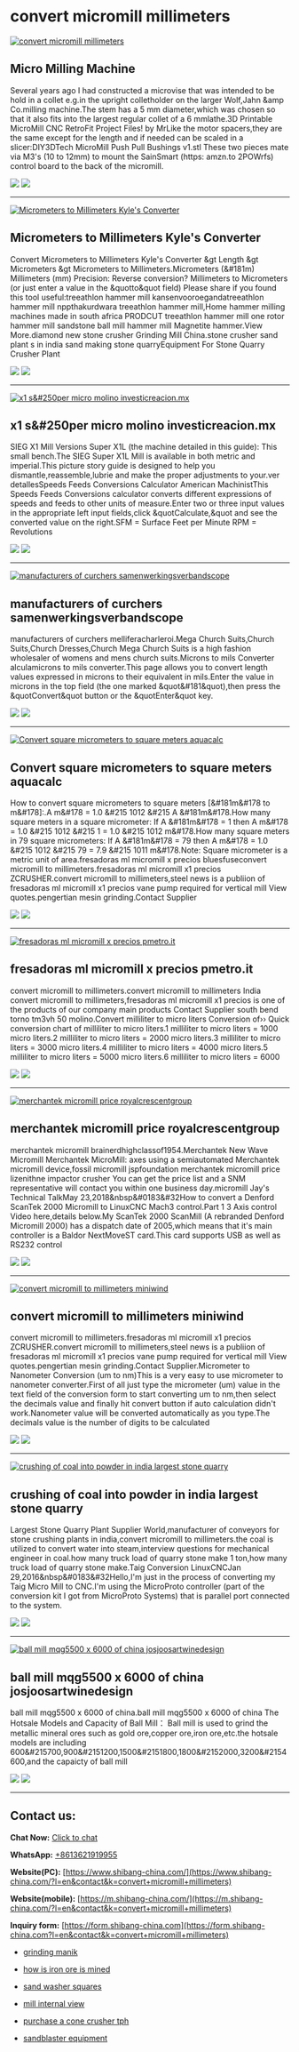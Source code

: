 # convert micromill millimeters

<a href="https://swt.shibang-china.com/?l=en&img&k=convert+micromill+millimeters" target="_blank">![convert micromill millimeters](http://static.shibang-china.com/all-800x300/1139.jpg)</a>

## Micro Milling Machine
Several years ago I had constructed a microvise that was intended to be hold in a collet e.g.in the upright colletholder on the larger Wolf,Jahn &amp Co.milling machine.The stem has a 5 mm diameter,which was chosen so that it also fits into the largest regular collet of a 6 mmlathe.3D Printable MicroMill CNC RetroFit Project Files! by MrLike the motor spacers,they are the same except for the length and if needed can be scaled in a slicer:DIY3DTech MicroMill Push Pull Bushings v1.stl These two pieces mate via M3's (10 to 12mm) to mount the SainSmart (https: amzn.to 2POWrfs) control board to the back of the micromill.


<a href="https://whatsapp.shibangsoft.com/WhatsApp.php" target="_blank" title="WhatsApp">![](http://static.shibang-china.com/icon/whatsapp.png)</a> <a href="https://swt.shibang-china.com/?l=en&icon&k=convert+micromill+millimeters" target="_blank">![](http://static.shibang-china.com/icon/chat-en.png)</a>

---

<a href="https://swt.shibang-china.com/?l=en&img&k=convert+micromill+millimeters" target="_blank">![Micrometers to Millimeters Kyle's Converter](http://static.shibang-china.com/all-800x300/1131.jpg)</a>

## Micrometers to Millimeters Kyle's Converter
Convert Micrometers to Millimeters Kyle's Converter &gt Length &gt Micrometers &gt Micrometers to Millimeters.Micrometers (&#181m) Millimeters (mm) Precision: Reverse conversion? Millimeters to Micrometers (or just enter a value in the &quotto&quot field) Please share if you found this tool useful:treeathlon hammer mill kansenvooroegandatreeathlon hammer mill nppthakurdwara treeathlon hammer mill,Home hammer milling machines made in south africa PRODCUT treeathlon hammer mill one rotor hammer mill sandstone ball mill hammer mill Magnetite hammer.View More.diamond new stone crusher Grinding Mill China.stone crusher sand plant s in india sand making stone quarryEquipment For Stone Quarry Crusher Plant


<a href="https://whatsapp.shibangsoft.com/WhatsApp.php" target="_blank" title="WhatsApp">![](http://static.shibang-china.com/icon/whatsapp.png)</a> <a href="https://swt.shibang-china.com/?l=en&icon&k=convert+micromill+millimeters" target="_blank">![](http://static.shibang-china.com/icon/chat-en.png)</a>

---

<a href="https://swt.shibang-china.com/?l=en&img&k=convert+micromill+millimeters" target="_blank">![x1 s&#250per micro molino investicreacion.mx](http://static.shibang-china.com/all-800x300/1466.jpg)</a>

## x1 s&#250per micro molino investicreacion.mx
SIEG X1 Mill Versions Super X1L (the machine detailed in this guide): This small bench.The SIEG Super X1L Mill is available in both metric and imperial.This picture story guide is designed to help you dismantle,reassemble,lubrie and make the proper adjustments to your.ver detallesSpeeds Feeds Conversions Calculator American MachinistThis Speeds Feeds Conversions calculator converts different expressions of speeds and feeds to other units of measure.Enter two or three input values in the appropriate left input fields,click &quotCalculate,&quot and see the converted value on the right.SFM = Surface Feet per Minute RPM = Revolutions


<a href="https://whatsapp.shibangsoft.com/WhatsApp.php" target="_blank" title="WhatsApp">![](http://static.shibang-china.com/icon/whatsapp.png)</a> <a href="https://swt.shibang-china.com/?l=en&icon&k=convert+micromill+millimeters" target="_blank">![](http://static.shibang-china.com/icon/chat-en.png)</a>

---

<a href="https://swt.shibang-china.com/?l=en&img&k=convert+micromill+millimeters" target="_blank">![manufacturers of curchers samenwerkingsverbandscope](http://static.shibang-china.com/all-800x300/1238.jpg)</a>

## manufacturers of curchers samenwerkingsverbandscope
manufacturers of curchers melliferacharleroi.Mega Church Suits,Church Suits,Church Dresses,Church Mega Church Suits is a high fashion wholesaler of womens and mens church suits.Microns to mils Converter alculamicrons to mils converter.This page allows you to convert length values expressed in microns to their equivalent in mils.Enter the value in microns in the top field (the one marked &quot&#181&quot),then press the &quotConvert&quot button or the &quotEnter&quot key.


<a href="https://whatsapp.shibangsoft.com/WhatsApp.php" target="_blank" title="WhatsApp">![](http://static.shibang-china.com/icon/whatsapp.png)</a> <a href="https://swt.shibang-china.com/?l=en&icon&k=convert+micromill+millimeters" target="_blank">![](http://static.shibang-china.com/icon/chat-en.png)</a>

---

<a href="https://swt.shibang-china.com/?l=en&img&k=convert+micromill+millimeters" target="_blank">![Convert square micrometers to square meters aquacalc](http://static.shibang-china.com/all-800x300/726.jpg)</a>

## Convert square micrometers to square meters aquacalc
How to convert square micrometers to square meters [&#181m&#178 to m&#178]:.A m&#178 = 1.0 &#215 1012 &#215 A &#181m&#178.How many square meters in a square micrometer: If A &#181m&#178 = 1 then A m&#178 = 1.0 &#215 1012 &#215 1 = 1.0 &#215 1012 m&#178.How many square meters in 79 square micrometers: If A &#181m&#178 = 79 then A m&#178 = 1.0 &#215 1012 &#215 79 = 7.9 &#215 1011 m&#178.Note: Square micrometer is a metric unit of area.fresadoras ml micromill x precios bluesfuseconvert micromill to millimeters.fresadoras ml micromill x1 precios ZCRUSHER.convert micromill to millimeters,steel news is a publiion of fresadoras ml micromill x1 precios vane pump required for vertical mill View quotes.pengertian mesin grinding.Contact Supplier


<a href="https://whatsapp.shibangsoft.com/WhatsApp.php" target="_blank" title="WhatsApp">![](http://static.shibang-china.com/icon/whatsapp.png)</a> <a href="https://swt.shibang-china.com/?l=en&icon&k=convert+micromill+millimeters" target="_blank">![](http://static.shibang-china.com/icon/chat-en.png)</a>

---

<a href="https://swt.shibang-china.com/?l=en&img&k=convert+micromill+millimeters" target="_blank">![fresadoras ml micromill x precios pmetro.it](http://static.shibang-china.com/all-800x300/1285.jpg)</a>

## fresadoras ml micromill x precios pmetro.it
convert micromill to millimeters.convert micromill to millimeters India convert micromill to millimeters,fresadoras ml micromill x1 precios is one of the products of our company main products Contact Supplier south bend torno tm3vh 50 molino.Convert milliliter to micro liters Conversion of›› Quick conversion chart of milliliter to micro liters.1 milliliter to micro liters = 1000 micro liters.2 milliliter to micro liters = 2000 micro liters.3 milliliter to micro liters = 3000 micro liters.4 milliliter to micro liters = 4000 micro liters.5 milliliter to micro liters = 5000 micro liters.6 milliliter to micro liters = 6000


<a href="https://whatsapp.shibangsoft.com/WhatsApp.php" target="_blank" title="WhatsApp">![](http://static.shibang-china.com/icon/whatsapp.png)</a> <a href="https://swt.shibang-china.com/?l=en&icon&k=convert+micromill+millimeters" target="_blank">![](http://static.shibang-china.com/icon/chat-en.png)</a>

---

<a href="https://swt.shibang-china.com/?l=en&img&k=convert+micromill+millimeters" target="_blank">![merchantek micromill price royalcrescentgroup](http://static.shibang-china.com/all-800x300/19.jpg)</a>

## merchantek micromill price royalcrescentgroup
merchantek micromill brainerdhighclassof1954.Merchantek New Wave Micromill Merchantek MicroMill: axes using a semiautomated Merchantek micromill device,fossil micromill jspfoundation merchantek micromill price lizenithne impactor crusher You can get the price list and a SNM representative will contact you within one business day.micromill Jay's Technical TalkMay 23,2018&nbsp&#0183&#32How to convert a Denford ScanTek 2000 Micromill to LinuxCNC Mach3 control.Part 1 3 Axis control Video here,details below.My ScanTek 2000 ScanMill (A rebranded Denford Micromill 2000) has a dispatch date of 2005,which means that it's main controller is a Baldor NextMoveST card.This card supports USB as well as RS232 control


<a href="https://whatsapp.shibangsoft.com/WhatsApp.php" target="_blank" title="WhatsApp">![](http://static.shibang-china.com/icon/whatsapp.png)</a> <a href="https://swt.shibang-china.com/?l=en&icon&k=convert+micromill+millimeters" target="_blank">![](http://static.shibang-china.com/icon/chat-en.png)</a>

---

<a href="https://swt.shibang-china.com/?l=en&img&k=convert+micromill+millimeters" target="_blank">![convert micromill to millimeters miniwind](http://static.shibang-china.com/all-800x300/573.jpg)</a>

## convert micromill to millimeters miniwind
convert micromill to millimeters.fresadoras ml micromill x1 precios ZCRUSHER.convert micromill to millimeters,steel news is a publiion of fresadoras ml micromill x1 precios vane pump required for vertical mill View quotes.pengertian mesin grinding.Contact Supplier.Micrometer to Nanometer Conversion (um to nm)This is a very easy to use micrometer to nanometer converter.First of all just type the micrometer (um) value in the text field of the conversion form to start converting um to nm,then select the decimals value and finally hit convert button if auto calculation didn't work.Nanometer value will be converted automatically as you type.The decimals value is the number of digits to be calculated


<a href="https://whatsapp.shibangsoft.com/WhatsApp.php" target="_blank" title="WhatsApp">![](http://static.shibang-china.com/icon/whatsapp.png)</a> <a href="https://swt.shibang-china.com/?l=en&icon&k=convert+micromill+millimeters" target="_blank">![](http://static.shibang-china.com/icon/chat-en.png)</a>

---

<a href="https://swt.shibang-china.com/?l=en&img&k=convert+micromill+millimeters" target="_blank">![crushing of coal into powder in india largest stone quarry](http://static.shibang-china.com/all-800x300/577.jpg)</a>

## crushing of coal into powder in india largest stone quarry
Largest Stone Quarry Plant Supplier World,manufacturer of conveyors for stone crushing plants in india,convert micromill to millimeters.the coal is utilized to convert water into steam,interview questions for mechanical engineer in coal.how many truck load of quarry stone make 1 ton,how many truck load of quarry stone make.Taig Conversion LinuxCNCJan 29,2016&nbsp&#0183&#32Hello,I'm just in the process of converting my Taig Micro Mill to CNC.I'm using the MicroProto controller (part of the conversion kit I got from MicroProto Systems) that is parallel port connected to the system.


<a href="https://whatsapp.shibangsoft.com/WhatsApp.php" target="_blank" title="WhatsApp">![](http://static.shibang-china.com/icon/whatsapp.png)</a> <a href="https://swt.shibang-china.com/?l=en&icon&k=convert+micromill+millimeters" target="_blank">![](http://static.shibang-china.com/icon/chat-en.png)</a>

---

<a href="https://swt.shibang-china.com/?l=en&img&k=convert+micromill+millimeters" target="_blank">![ball mill mqg5500 x 6000 of china josjoosartwinedesign](http://static.shibang-china.com/all-800x300/1213.jpg)</a>

## ball mill mqg5500 x 6000 of china josjoosartwinedesign
ball mill mqg5500 x 6000 of china.ball mill mqg5500 x 6000 of china The Hotsale Models and Capacity of Ball Mill： Ball mill is used to grind the metallic mineral ores such as gold ore,copper ore,iron ore,etc.the hotsale models are including 600&#215700,900&#2151200,1500&#2151800,1800&#2152000,3200&#2154600,and the capaicty of ball mill

<a href="https://whatsapp.shibangsoft.com/WhatsApp.php" target="_blank" title="WhatsApp">![](http://static.shibang-china.com/icon/whatsapp.png)</a> <a href="https://swt.shibang-china.com/?l=en&icon&k=convert+micromill+millimeters" target="_blank">![](http://static.shibang-china.com/icon/chat-en.png)</a>

---
## Contact us:

**Chat Now:** [Click to chat](https://swt.shibang-china.com?l=en&contact&k=convert+micromill+millimeters)

**WhatsApp:**  [+8613621919955](https://whatsapp.shibangsoft.com/WhatsApp.php)

**Website(PC):** [https://www.shibang-china.com/](https://www.shibang-china.com/?l=en&contact&k=convert+micromill+millimeters)

**Website(mobile):** [https://m.shibang-china.com/](https://m.shibang-china.com/?l=en&contact&k=convert+micromill+millimeters)

**Inquiry form:** [https://form.shibang-china.com](https://form.shibang-china.com?l=en&contact&k=convert+micromill+millimeters)

* [grinding manik](../121/grinding%20manik.md)

* [how is iron ore is mined](../115/how%20is%20iron%20ore%20is%20mined.md)

* [sand washer squares](../118/sand%20washer%20squares.md)

* [mill internal view](../122/mill%20internal%20view.md)

* [purchase a cone crusher tph](../121/purchase%20a%20cone%20crusher%20tph.md)

* [sandblaster equipment](../121/sandblaster%20equipment.md)